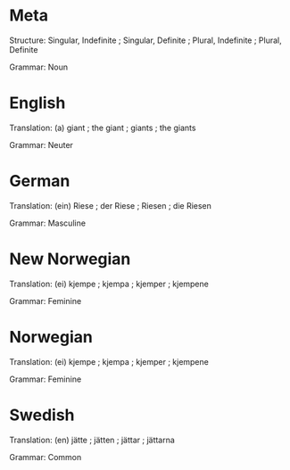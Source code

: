 Meta
====

Structure: Singular, Indefinite ; Singular, Definite ; Plural, Indefinite ; Plural, Definite

Grammar:   Noun



English
=======

Translation: (a) giant ; the giant ; giants ; the giants

Grammar:     Neuter



German
======

Translation: (ein) Riese ; der Riese ; Riesen ; die Riesen

Grammar:     Masculine



New Norwegian
=============

Translation: (ei) kjempe ; kjempa ; kjemper ; kjempene

Grammar:     Feminine



Norwegian
=========

Translation: (ei) kjempe ; kjempa ; kjemper ; kjempene

Grammar:     Feminine



Swedish
=======

Translation: (en) jätte ; jätten ; jättar ; jättarna

Grammar:     Common
